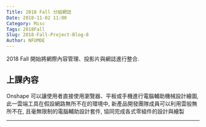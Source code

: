 ```yaml
---
Title: 2018 Fall 分組網誌
Date: 2018-11-02 11:00
Category: Misc
Tags: 2018Fall
Slug: 2018-Fall-Project-Blog-8
Author: NFUMDE
---
```


2018 Fall 開始將網際內容管理、投影片與網誌進行整合.

<!-- PELICAN_END_SUMMARY -->

上課內容
----

Onshape 可以讓使用者直接使用瀏覽器、平板或手機進行電腦輔助機械設計繪圖, 此一雲端工具在假設網路無所不在的環境中, 新產品開發團隊成員可以利用雲般無所不在, 且毫無限制的電腦輔助設計套件, 協同完成各式零組件的設計與繪製


----




